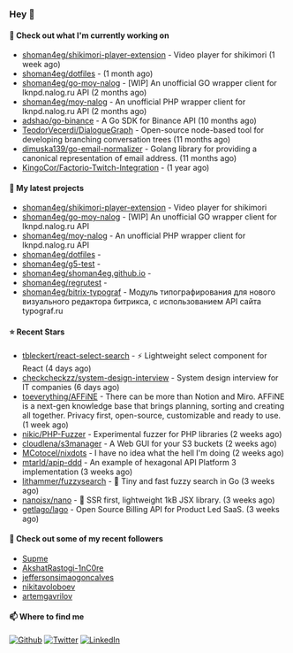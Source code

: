 ### Hey 👋

#### 👷 Check out what I'm currently working on

- [shoman4eg/shikimori-player-extension](https://github.com/shoman4eg/shikimori-player-extension) - Video player for shikimori (1 week ago)
- [shoman4eg/dotfiles](https://github.com/shoman4eg/dotfiles) -  (1 month ago)
- [shoman4eg/go-moy-nalog](https://github.com/shoman4eg/go-moy-nalog) - [WIP] An unofficial GO wrapper client for lknpd.nalog.ru API  (2 months ago)
- [shoman4eg/moy-nalog](https://github.com/shoman4eg/moy-nalog) - An unofficial PHP wrapper client for lknpd.nalog.ru API (2 months ago)
- [adshao/go-binance](https://github.com/adshao/go-binance) - A Go SDK for Binance API (10 months ago)
- [TeodorVecerdi/DialogueGraph](https://github.com/TeodorVecerdi/DialogueGraph) - Open-source node-based tool for developing branching conversation trees (11 months ago)
- [dimuska139/go-email-normalizer](https://github.com/dimuska139/go-email-normalizer) - Golang library for providing a canonical representation of email address. (11 months ago)
- [KingoCor/Factorio-Twitch-Integration](https://github.com/KingoCor/Factorio-Twitch-Integration) -  (1 year ago)

#### 🌱 My latest projects

- [shoman4eg/shikimori-player-extension](https://github.com/shoman4eg/shikimori-player-extension) - Video player for shikimori
- [shoman4eg/go-moy-nalog](https://github.com/shoman4eg/go-moy-nalog) - [WIP] An unofficial GO wrapper client for lknpd.nalog.ru API 
- [shoman4eg/moy-nalog](https://github.com/shoman4eg/moy-nalog) - An unofficial PHP wrapper client for lknpd.nalog.ru API
- [shoman4eg/dotfiles](https://github.com/shoman4eg/dotfiles) - 
- [shoman4eg/g5-test](https://github.com/shoman4eg/g5-test) - 
- [shoman4eg/shoman4eg.github.io](https://github.com/shoman4eg/shoman4eg.github.io) - 
- [shoman4eg/regrutest](https://github.com/shoman4eg/regrutest) - 
- [shoman4eg/bitrix-typograf](https://github.com/shoman4eg/bitrix-typograf) - Модуль типографирования для нового визуального редактора битрикса, с использованием API сайта typograf.ru

#### ⭐ Recent Stars

- [tbleckert/react-select-search](https://github.com/tbleckert/react-select-search) - ⚡️ Lightweight select component for React (4 days ago)
- [checkcheckzz/system-design-interview](https://github.com/checkcheckzz/system-design-interview) - System design interview for IT companies (6 days ago)
- [toeverything/AFFiNE](https://github.com/toeverything/AFFiNE) - There can be more than Notion and Miro. AFFiNE is a next-gen knowledge base that brings planning, sorting and creating all together. Privacy first, open-source, customizable and ready to use.  (1 week ago)
- [nikic/PHP-Fuzzer](https://github.com/nikic/PHP-Fuzzer) - Experimental fuzzer for PHP libraries (2 weeks ago)
- [cloudlena/s3manager](https://github.com/cloudlena/s3manager) - A Web GUI for your S3 buckets (2 weeks ago)
- [MCotocel/nixdots](https://github.com/MCotocel/nixdots) - I have no idea what the hell I&#39;m doing (2 weeks ago)
- [mtarld/apip-ddd](https://github.com/mtarld/apip-ddd) - An example of hexagonal API Platform 3 implementation (3 weeks ago)
- [lithammer/fuzzysearch](https://github.com/lithammer/fuzzysearch) - :pig: Tiny and fast fuzzy search in Go (3 weeks ago)
- [nanojsx/nano](https://github.com/nanojsx/nano) - 🎯 SSR first, lightweight 1kB JSX library. (3 weeks ago)
- [getlago/lago](https://github.com/getlago/lago) - Open Source Billing API for Product Led SaaS. (3 weeks ago)

#### 👯 Check out some of my recent followers

- [Supme](https://github.com/Supme)
- [AkshatRastogi-1nC0re](https://github.com/AkshatRastogi-1nC0re)
- [jeffersonsimaogoncalves](https://github.com/jeffersonsimaogoncalves)
- [nikitavoloboev](https://github.com/nikitavoloboev)
- [artemgavrilov](https://github.com/artemgavrilov)


#### 📫 Where to find me
<p>
<a href="https://github.com/shoman4eg" target="_blank"><img alt="Github" src="https://img.shields.io/badge/GitHub-%2312100E.svg?&style=for-the-badge&logo=Github&logoColor=white" /></a>
<a href="https://twitter.com/shoman4eg" target="_blank"><img alt="Twitter" src="https://img.shields.io/badge/twitter-%231DA1F2.svg?&style=for-the-badge&logo=twitter&logoColor=white" /></a>
<a href="https://www.linkedin.com/in/artemdubinin/" target="_blank"><img alt="LinkedIn" src="https://img.shields.io/badge/linkedin-%230077B5.svg?&style=for-the-badge&logo=linkedin&logoColor=white" /></a>
</p>
